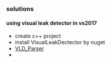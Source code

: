 ### solutions
#### using visual leak detector in vs2017
* create c++ project
* install VisualLeakDectector by nuget
* [VLD_Parser](https://marketplace.visualstudio.com/items?itemName=IvanMolnar.VLDParser)
* 
